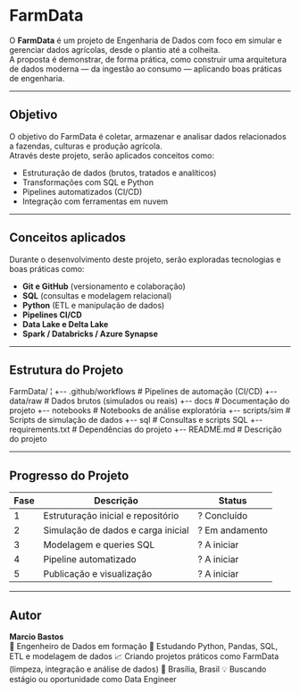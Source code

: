# FarmData

O **FarmData** é um projeto de Engenharia de Dados com foco em simular e gerenciar dados agrícolas, desde o plantio até a colheita.  
A proposta é demonstrar, de forma prática, como construir uma arquitetura de dados moderna — da ingestão ao consumo — aplicando boas práticas de engenharia.

---

## Objetivo

O objetivo do FarmData é coletar, armazenar e analisar dados relacionados a fazendas, culturas e produção agrícola.  
Através deste projeto, serão aplicados conceitos como:

- Estruturação de dados (brutos, tratados e analíticos)
- Transformações com SQL e Python
- Pipelines automatizados (CI/CD)
- Integração com ferramentas em nuvem

---

## Conceitos aplicados

Durante o desenvolvimento deste projeto, serão exploradas tecnologias e boas práticas como:

- **Git e GitHub** (versionamento e colaboração)
- **SQL** (consultas e modelagem relacional)
- **Python** (ETL e manipulação de dados)
- **Pipelines CI/CD**
- **Data Lake e Delta Lake**
- **Spark / Databricks / Azure Synapse**

---

## Estrutura do Projeto

FarmData/
¦
+-- .github/workflows   # Pipelines de automação (CI/CD)
+-- data/raw            # Dados brutos (simulados ou reais)
+-- docs                # Documentação do projeto
+-- notebooks           # Notebooks de análise exploratória
+-- scripts/sim         # Scripts de simulação de dados
+-- sql                 # Consultas e scripts SQL
+-- requirements.txt    # Dependências do projeto
+-- README.md           # Descrição do projeto

---

## Progresso do Projeto

| Fase | Descrição | Status |
|------|------------|--------|
| 1 | Estruturação inicial e repositório | ? Concluído |
| 2 | Simulação de dados e carga inicial | ? Em andamento |
| 3 | Modelagem e queries SQL | ? A iniciar |
| 4 | Pipeline automatizado | ? A iniciar |
| 5 | Publicação e visualização | ? A iniciar |

---

## Autor

**Marcio Bastos**  
🚀 Engenheiro de Dados em formação
🧠 Estudando Python, Pandas, SQL, ETL e modelagem de dados
📈 Criando projetos práticos como FarmData (limpeza, integração e análise de dados)
📍 Brasília, Brasil
💡 Buscando estágio ou oportunidade como Data Engineer

